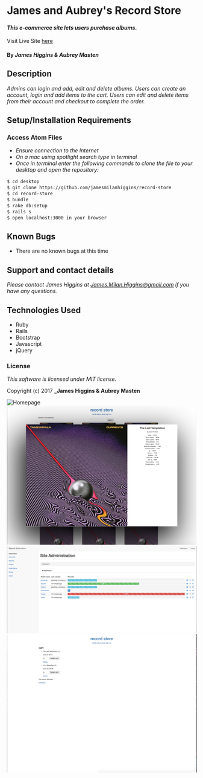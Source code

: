 # James and Aubrey's Record Store

#### _This e-commerce site lets users purchase albums._

Visit Live Site [here](https://james-and-aubrey-record-store.herokuapp.com/)

#### By _**James Higgins & Aubrey Masten**_

## Description

_Admins can login and add, edit and delete albums. Users can create an account, login and add items to the cart. Users can edit and delete items from their account and checkout to complete the order._

## Setup/Installation Requirements

### Access Atom Files

* _Ensure connection to the Internet_
* _On a mac using spotlight search type in terminal_
* _Once in terminal enter the following commands to clone the file to your desktop and open the repository:_
```
$ cd desktop
$ git clone https://github.com/jamesmilanhiggins/record-store
$ cd record-store
$ bundle
$ rake db:setup
$ rails s
$ open localhost:3000 in your browser
```

## Known Bugs

* There are no known bugs at this time


## Support and contact details

_Please contact James Higgins at James.Milan.Higgins@gmail.com if you have any questions._

## Technologies Used

* Ruby
* Rails
* Bootstrap
* Javascript
* jQuery

### License

*This software is licensed under MIT license.*

Copyright (c) 2017 **_James Higgins & Aubrey Masten**

![Homepage](app/assets/images/images/home.jpg)
![Album Details](app/assets/images/album_detail.jpg)
![Admin Page](app/assets/images/admin.jpg)
![Cart View](app/assets/images/cart.jpg)

